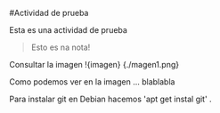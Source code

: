 
#Actividad de prueba

Esta es una actividad de prueba

> Esto es na nota!

Consultar la imagen
!{imagen} {./magen1.png}

Como podemos ver en la imagen ... blablabla

Para instalar git en Debian hacemos 'apt get instal git' .

